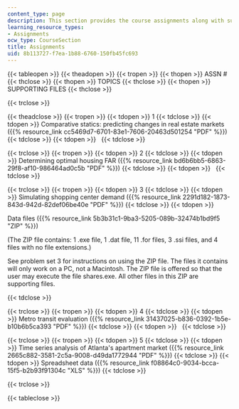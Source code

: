 ```yaml
---
content_type: page
description: This section provides the course assignments along with supporting files.
learning_resource_types:
- Assignments
ocw_type: CourseSection
title: Assignments
uid: 8b113727-f7ea-1b88-6760-150fb45fc693
---
```


{{< tableopen >}}
{{< theadopen >}}
{{< tropen >}}
{{< thopen >}}
ASSN #
{{< thclose >}}
{{< thopen >}}
TOPICS
{{< thclose >}}
{{< thopen >}}
SUPPORTING FILES
{{< thclose >}}

{{< trclose >}}

{{< theadclose >}}
{{< tropen >}}
{{< tdopen >}}
1
{{< tdclose >}}
{{< tdopen >}}
Comparative statics: predicting changes in real estate markets ({{% resource_link cc5469d7-6701-83e1-7606-20463d501254 "PDF" %}})
{{< tdclose >}}
{{< tdopen >}}
 
{{< tdclose >}}

{{< trclose >}}
{{< tropen >}}
{{< tdopen >}}
2
{{< tdclose >}}
{{< tdopen >}}
Determining optimal housing FAR ({{% resource_link bd6b6bb5-6863-29f8-af10-986464ad0c5b "PDF" %}})
{{< tdclose >}}
{{< tdopen >}}
 
{{< tdclose >}}

{{< trclose >}}
{{< tropen >}}
{{< tdopen >}}
3
{{< tdclose >}}
{{< tdopen >}}
Simulating shopping center demand ({{% resource_link 2291d182-1873-843d-942d-82def06be40e "PDF" %}})
{{< tdclose >}}
{{< tdopen >}}


Data files ({{% resource_link 5b3b31c1-9ba3-5205-089b-32474b1bd9f5 "ZIP" %}})

(The ZIP file contains: 1 .exe file, 1 .dat file, 11 .for files, 3 .ssi files, and 4 files with no file extensions.)

See problem set 3 for instructions on using the ZIP file. The files it contains will only work on a PC, not a Macintosh. The ZIP file is offered so that the user may execute the file shares.exe. All other files in this ZIP are supporting files.


{{< tdclose >}}

{{< trclose >}}
{{< tropen >}}
{{< tdopen >}}
4
{{< tdclose >}}
{{< tdopen >}}
Metro transit evaluation ({{% resource_link 31437025-b836-0392-1b5e-b10b6b5ca393 "PDF" %}})
{{< tdclose >}}
{{< tdopen >}}
 
{{< tdclose >}}

{{< trclose >}}
{{< tropen >}}
{{< tdopen >}}
5
{{< tdclose >}}
{{< tdopen >}}
Time series analysis of Atlanta's apartment market ({{% resource_link 2665c882-3581-2c5a-9008-d49da1772944 "PDF" %}})
{{< tdclose >}}
{{< tdopen >}}
Spreadsheet data ({{% resource_link f08864c0-9034-bcca-15f5-b2b93f91304c "XLS" %}})
{{< tdclose >}}

{{< trclose >}}

{{< tableclose >}}